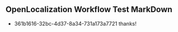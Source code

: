 ## OpenLocalization Workflow Test MarkDown
* 361b1616-32bc-4d37-8a34-731a173a7721 
thanks!<!--HONumber=Mar16_HO1-->

